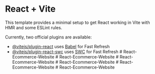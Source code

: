 # React + Vite

This template provides a minimal setup to get React working in Vite with HMR and some ESLint rules.

Currently, two official plugins are available:

- [@vitejs/plugin-react](https://github.com/vitejs/vite-plugin-react/blob/main/packages/plugin-react/README.md) uses [Babel](https://babeljs.io/) for Fast Refresh
- [@vitejs/plugin-react-swc](https://github.com/vitejs/vite-plugin-react-swc) uses [SWC](https://swc.rs/) for Fast Refresh
#   R e a c t - E c o m m e r c e - W e b s i t e  
 #   R e a c t - E c o m m e r c e - W e b s i t e  
 #   R e a c t - E c o m m e r c e - W e b s i t e  
 #   R e a c t - E c o m m e r c e - W e b s i t e  
 #   R e a c t - E c o m m e r c e - W e b s i t e  
 #   R e a c t - E c o m m e r c e - W e b s i t e  
 
